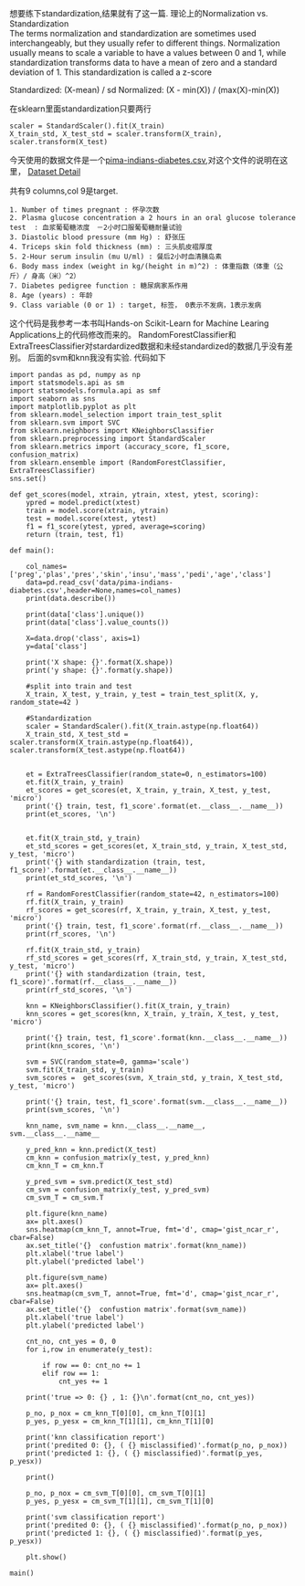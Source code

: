 想要练下standardization,结果就有了这一篇.
理论上的Normalization vs. Standardization  
The terms normalization and standardization are sometimes used interchangeably, but they usually refer to different things. 
Normalization usually means to scale a variable to have a values between 0 and 1, 
while standardization transforms data to have a mean of zero and a standard deviation of 1. 
This standardization is called a z-score

Standardized: (X-mean) / sd 
Normalized: (X - min(X)) / (max(X)-min(X))

在sklearn里面standardization只要两行
````
scaler = StandardScaler().fit(X_train)
X_train_std, X_test_std = scaler.transform(X_train), scaler.transform(X_test)
````

今天使用的数据文件是一个[pima-indians-diabetes.csv](https://raw.githubusercontent.com/jbrownlee/Datasets/master/pima-indians-diabetes.csv),对这个文件的说明在这里，
[Dataset Detail](https://raw.githubusercontent.com/jbrownlee/Datasets/master/pima-indians-diabetes.names)

共有9 columns,col 9是target.
````
1. Number of times pregnant : 怀孕次数
2. Plasma glucose concentration a 2 hours in an oral glucose tolerance test  : 血浆葡萄糖浓度　－2小时口服葡萄糖耐量试验
3. Diastolic blood pressure (mm Hg) : 舒张压 
4. Triceps skin fold thickness (mm) : 三头肌皮褶厚度
5. 2-Hour serum insulin (mu U/ml) : 餐后2小时血清胰岛素
6. Body mass index (weight in kg/(height in m)^2) : 体重指数（体重（公斤）/ 身高（米）^2）
7. Diabetes pedigree function : 糖尿病家系作用
8. Age (years) : 年龄
9. Class variable (0 or 1) : target, 标签， 0表示不发病，1表示发病
````

这个代码是我参考一本书叫Hands-on Scikit-Learn for Machine Learing Applications上的代码修改而来的。
RandomForestClassifier和ExtraTreesClassifier对stardardized数据和未经standardized的数据几乎没有差别。
后面的svm和knn我没有实验.
代码如下


````
import pandas as pd, numpy as np
import statsmodels.api as sm
import statsmodels.formula.api as smf
import seaborn as sns
import matplotlib.pyplot as plt
from sklearn.model_selection import train_test_split
from sklearn.svm import SVC
from sklearn.neighbors import KNeighborsClassifier
from sklearn.preprocessing import StandardScaler
from sklearn.metrics import (accuracy_score, f1_score, confusion_matrix)
from sklearn.ensemble import (RandomForestClassifier, ExtraTreesClassifier)
sns.set()

def get_scores(model, xtrain, ytrain, xtest, ytest, scoring):
    ypred = model.predict(xtest)
    train = model.score(xtrain, ytrain)
    test = model.score(xtest, ytest)
    f1 = f1_score(ytest, ypred, average=scoring)
    return (train, test, f1)

def main():

    col_names=['preg','plas','pres','skin','insu','mass','pedi','age','class']
    data=pd.read_csv('data/pima-indians-diabetes.csv',header=None,names=col_names)
    print(data.describe())

    print(data['class'].unique())
    print(data['class'].value_counts())

    X=data.drop('class', axis=1)
    y=data['class']

    print('X shape: {}'.format(X.shape))
    print('y shape: {}'.format(y.shape))

    #split into train and test
    X_train, X_test, y_train, y_test = train_test_split(X, y, random_state=42 )
    
    #Standardization
    scaler = StandardScaler().fit(X_train.astype(np.float64))
    X_train_std, X_test_std = scaler.transform(X_train.astype(np.float64)), scaler.transform(X_test.astype(np.float64))
    

    et = ExtraTreesClassifier(random_state=0, n_estimators=100)
    et.fit(X_train, y_train)
    et_scores = get_scores(et, X_train, y_train, X_test, y_test, 'micro')
    print('{} train, test, f1_score'.format(et.__class__.__name__))
    print(et_scores, '\n')

    
    et.fit(X_train_std, y_train)
    et_std_scores = get_scores(et, X_train_std, y_train, X_test_std, y_test, 'micro')
    print('{} with standardization (train, test, f1_score)'.format(et.__class__.__name__))
    print(et_std_scores, '\n')

    rf = RandomForestClassifier(random_state=42, n_estimators=100)
    rf.fit(X_train, y_train)
    rf_scores = get_scores(rf, X_train, y_train, X_test, y_test, 'micro')
    print('{} train, test, f1_score'.format(rf.__class__.__name__))
    print(rf_scores, '\n')

    rf.fit(X_train_std, y_train)
    rf_std_scores = get_scores(rf, X_train_std, y_train, X_test_std, y_test, 'micro')
    print('{} with standardization (train, test, f1_score)'.format(rf.__class__.__name__))
    print(rf_std_scores, '\n')

    knn = KNeighborsClassifier().fit(X_train, y_train)
    knn_scores = get_scores(knn, X_train, y_train, X_test, y_test, 'micro')

    print('{} train, test, f1_score'.format(knn.__class__.__name__))
    print(knn_scores, '\n')

    svm = SVC(random_state=0, gamma='scale')
    svm.fit(X_train_std, y_train)
    svm_scores =  get_scores(svm, X_train_std, y_train, X_test_std, y_test, 'micro')

    print('{} train, test, f1_score'.format(svm.__class__.__name__))
    print(svm_scores, '\n')

    knn_name, svm_name = knn.__class__.__name__, svm.__class__.__name__

    y_pred_knn = knn.predict(X_test)
    cm_knn = confusion_matrix(y_test, y_pred_knn)
    cm_knn_T = cm_knn.T

    y_pred_svm = svm.predict(X_test_std)
    cm_svm = confusion_matrix(y_test, y_pred_svm)
    cm_svm_T = cm_svm.T

    plt.figure(knn_name)
    ax= plt.axes()
    sns.heatmap(cm_knn_T, annot=True, fmt='d', cmap='gist_ncar_r', cbar=False)
    ax.set_title('{}  confustion matrix'.format(knn_name))
    plt.xlabel('true label')
    plt.ylabel('predicted label')

    plt.figure(svm_name)
    ax= plt.axes()
    sns.heatmap(cm_svm_T, annot=True, fmt='d', cmap='gist_ncar_r', cbar=False)
    ax.set_title('{}  confustion matrix'.format(svm_name))
    plt.xlabel('true label')
    plt.ylabel('predicted label')

    cnt_no, cnt_yes = 0, 0
    for i,row in enumerate(y_test):

        if row == 0: cnt_no += 1
        elif row == 1:
            cnt_yes += 1

    print('true => 0: {} , 1: {}\n'.format(cnt_no, cnt_yes))

    p_no, p_nox = cm_knn_T[0][0], cm_knn_T[0][1]
    p_yes, p_yesx = cm_knn_T[1][1], cm_knn_T[1][0]

    print('knn classification report')
    print('predited 0: {}, ( {} misclassified)'.format(p_no, p_nox))
    print('predicted 1: {}, ( {} misclassified)'.format(p_yes, p_yesx))

    print()

    p_no, p_nox = cm_svm_T[0][0], cm_svm_T[0][1]
    p_yes, p_yesx = cm_svm_T[1][1], cm_svm_T[1][0]

    print('svm classification report')
    print('predited 0: {}, ( {} misclassified)'.format(p_no, p_nox))
    print('predicted 1: {}, ( {} misclassified)'.format(p_yes, p_yesx))

    plt.show()

main()
````
